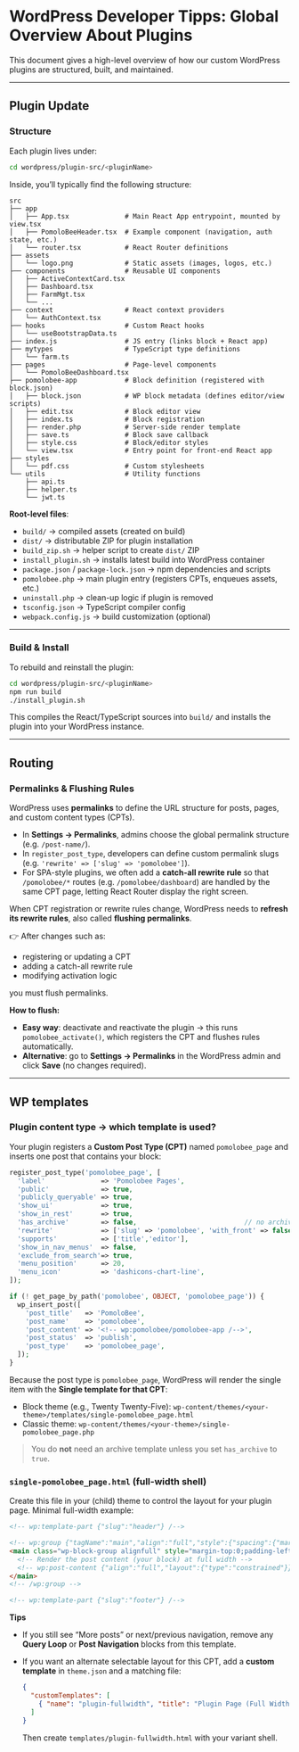 # WordPress Developer Tipps: Global Overview About Plugins

This document gives a high-level overview of how our custom WordPress plugins are structured, built, and maintained.

---

## Plugin Update

### Structure

Each plugin lives under:

```bash
cd wordpress/plugin-src/<pluginName>
```

Inside, you’ll typically find the following structure:

```
src
├── app
│   ├── App.tsx              # Main React App entrypoint, mounted by view.tsx
│   ├── PomoloBeeHeader.tsx  # Example component (navigation, auth state, etc.)
│   └── router.tsx           # React Router definitions
├── assets
│   └── logo.png             # Static assets (images, logos, etc.)
├── components               # Reusable UI components
│   ├── ActiveContextCard.tsx
│   ├── Dashboard.tsx
│   ├── FarmMgt.tsx
│   └── ...
├── context                  # React context providers
│   └── AuthContext.tsx
├── hooks                    # Custom React hooks
│   └── useBootstrapData.ts
├── index.js                 # JS entry (links block + React app)
├── mytypes                  # TypeScript type definitions
│   └── farm.ts
├── pages                    # Page-level components
│   └── PomoloBeeDashboard.tsx
├── pomolobee-app            # Block definition (registered with block.json)
│   ├── block.json           # WP block metadata (defines editor/view scripts)
│   ├── edit.tsx             # Block editor view
│   ├── index.ts             # Block registration
│   ├── render.php           # Server-side render template
│   ├── save.ts              # Block save callback
│   ├── style.css            # Block/editor styles
│   └── view.tsx             # Entry point for front-end React app
├── styles
│   └── pdf.css              # Custom stylesheets
└── utils                    # Utility functions
    ├── api.ts
    ├── helper.ts
    └── jwt.ts
```

**Root-level files**:

* `build/` → compiled assets (created on build)
* `dist/` → distributable ZIP for plugin installation
* `build_zip.sh` → helper script to create `dist/` ZIP
* `install_plugin.sh` → installs latest build into WordPress container
* `package.json` / `package-lock.json` → npm dependencies and scripts
* `pomolobee.php` → main plugin entry (registers CPTs, enqueues assets, etc.)
* `uninstall.php` → clean-up logic if plugin is removed
* `tsconfig.json` → TypeScript compiler config
* `webpack.config.js` → build customization (optional)

---

### Build & Install

To rebuild and reinstall the plugin:

```bash
cd wordpress/plugin-src/<pluginName>
npm run build
./install_plugin.sh
```

This compiles the React/TypeScript sources into `build/` and installs the plugin into your WordPress instance.

---

## Routing

### Permalinks & Flushing Rules

WordPress uses **permalinks** to define the URL structure for posts, pages, and custom content types (CPTs).

* In **Settings → Permalinks**, admins choose the global permalink structure (e.g. `/post-name/`).
* In `register_post_type`, developers can define custom permalink slugs (e.g. `'rewrite' => ['slug' => 'pomolobee']`).
* For SPA-style plugins, we often add a **catch-all rewrite rule** so that `/pomolobee/*` routes (e.g. `/pomolobee/dashboard`) are handled by the same CPT page, letting React Router display the right screen.

When CPT registration or rewrite rules change, WordPress needs to **refresh its rewrite rules**, also called **flushing permalinks**.

👉 After changes such as:

* registering or updating a CPT
* adding a catch-all rewrite rule
* modifying activation logic

you must flush permalinks.

**How to flush:**

* **Easy way**: deactivate and reactivate the plugin → this runs `pomolobee_activate()`, which registers the CPT and flushes rules automatically.
* **Alternative**: go to **Settings → Permalinks** in the WordPress admin and click **Save** (no changes required).
 
---

## WP templates

### Plugin content type → which template is used?

Your plugin registers a **Custom Post Type (CPT)** named `pomolobee_page` and inserts one post that contains your block:

```php
register_post_type('pomolobee_page', [
  'label'              => 'Pomolobee Pages',
  'public'             => true,
  'publicly_queryable' => true,
  'show_ui'            => true,
  'show_in_rest'       => true,
  'has_archive'        => false,                           // no archive page
  'rewrite'            => ['slug' => 'pomolobee', 'with_front' => false, 'pages' => false, 'feeds' => false],
  'supports'           => ['title','editor'],
  'show_in_nav_menus'  => false,
  'exclude_from_search'=> true,
  'menu_position'      => 20,
  'menu_icon'          => 'dashicons-chart-line',
]);

if (! get_page_by_path('pomolobee', OBJECT, 'pomolobee_page')) {
  wp_insert_post([
    'post_title'   => 'PomoloBee',
    'post_name'    => 'pomolobee',
    'post_content' => '<!-- wp:pomolobee/pomolobee-app /-->',
    'post_status'  => 'publish',
    'post_type'    => 'pomolobee_page',
  ]);
}
```

Because the post type is `pomolobee_page`, WordPress will render the single item with the **Single template for that CPT**:

* Block theme (e.g., Twenty Twenty-Five):
  `wp-content/themes/<your-theme>/templates/single-pomolobee_page.html`
* Classic theme:
  `wp-content/themes/<your-theme>/single-pomolobee_page.php`

> You do **not** need an archive template unless you set `has_archive` to `true`.

### `single-pomolobee_page.html` (full-width shell)

Create this file in your (child) theme to control the layout for your plugin page. Minimal full-width example:

```html
<!-- wp:template-part {"slug":"header"} /-->

<!-- wp:group {"tagName":"main","align":"full","style":{"spacing":{"margin":{"top":"0"},"padding":{"left":"0","right":"0"}}}} -->
<main class="wp-block-group alignfull" style="margin-top:0;padding-left:0;padding-right:0">
  <!-- Render the post content (your block) at full width -->
  <!-- wp:post-content {"align":"full","layout":{"type":"constrained"}} /-->
</main>
<!-- /wp:group -->

<!-- wp:template-part {"slug":"footer"} /-->
```

**Tips**

* If you still see “More posts” or next/previous navigation, remove any **Query Loop** or **Post Navigation** blocks from this template.
* If you want an alternate selectable layout for this CPT, add a **custom template** in `theme.json` and a matching file:

  ```json
  {
    "customTemplates": [
      { "name": "plugin-fullwidth", "title": "Plugin Page (Full Width)", "postTypes": ["pomolobee_page"] }
    ]
  }
  ```

  Then create `templates/plugin-fullwidth.html` with your variant shell.
